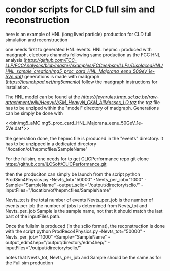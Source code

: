 # condor scripts for CLD full sim and reconstruction

here is an example of HNL (long lived particle) production for CLD full simulation and reconstruction

one needs first to generated HNL events.
HNL hepmc : produced with madgraph, electrons channels following same production as the FCC HNL analysis 
(*https://github.com/FCC-LLP/FCCAnalyses/blob/master/examples/FCCee/bsm/LLPs/DisplacedHNL/HNL_sample_creation/mg5_proc_card_HNL_Majorana_eenu_50GeV_1e-5Ve.dat)*
generations is made with madgraph (*https://launchpad.net/mg5amcnlo*) follow the madgraph instructions for installation.

The HNL model can be found at the 
*https://feynrules.irmp.ucl.ac.be/raw-attachment/wiki/HeavyN/SM_HeavyN_CKM_AllMasses_LO.tgz*
the tgz file has to be unziped within the "model" directory of madgraph. Generations can be simply be done with 

<<bin/mg5_aMC mg5_proc_card_HNL_Majorana_eenu_50GeV_1e-5Ve.dat*>>

the generation done, the hepmc file is produced in the "events" directory. It has to be unzipped in a dedicated directory "/location/of/hepmcfiles/SampleName"

For the fullsim, one needs for to get CLICPerformance repo
git clone https://github.com/iLCSoft/CLICPerformance.git

then the produciton can simply be launch from the script 
python ProdSim4Physics.py -Nevts_tot="50000" -Nevts_per_job="1000" -Sample="SampleName" -output_sclio="/output/directory/sclio/" -inputFiles="/location/of/hepmcfiles/SampleName"

Nevts_tot is the total number of events
Nevts_per_job is the number of events per job
the number of jobs is determined from Nevts_tot and Nevts_per_job
Sample is the sample name, not that it should match the last part of the inputFiles path.

Once the fullsim is produced (in the sclio format), the reconstruction is done with the script 
python ProdReco4Physics.py -Nevts_tot="50000" -Nevts_per_job="1000" -Sample="SampleName" -output_edm4hep="/output/directory/edm4hep/" -inputFiles="/output/directory/sclio/"

notes that Nevts_tot, Nevts_per_job and Sample should be the same as for the Full sim production
